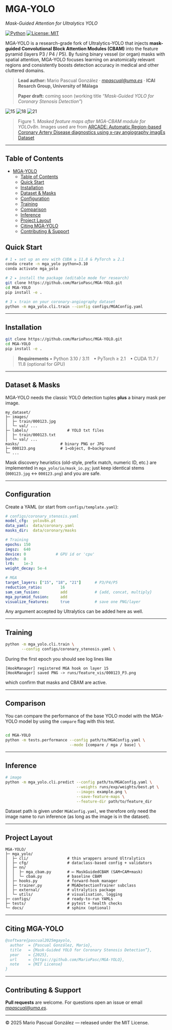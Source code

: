 # MGA-YOLO 

*Mask-Guided Attention for Ultralytics YOLO*

[![Python](https://img.shields.io/badge/python-3.10%20|%203.11-blue)](https://www.python.org/)
[![License: MIT](https://img.shields.io/badge/License-MIT-yellow.svg)](LICENSE)

MGA-YOLO is a research-grade fork of Ultralytics-YOLO that injects **mask-guided Convolutional Block Attention Modules (CBAM)** into the feature pyramid (layers P3 / P4 / P5). By fusing binary vessel (or organ) masks with spatial attention, MGA-YOLO focuses learning on anatomically relevant regions and consistently boosts detection accuracy in medical and other cluttered domains.

> **Lead author:** Mario Pascual González · *[mpascual@uma.es](mailto:mpascual@uma.es)* · **ICAI Resarch Group, University of Málaga**
> 
> **Paper draft:** coming soon (working title *“Mask-Guided YOLO for Coronary Stenosis Detection”*)

![15](/assets/feature_maps/arcadetest_p45_v45_00045_layer-model-15.png)
![18](/assets/feature_maps/arcadetest_p45_v45_00045_layer-model-18.png)
![21](/assets/feature_maps/arcadetest_p45_v45_00045_layer-model-21.png)
> Figure 1. *Masked feature maps after MGA-CBAM module for YOLOv8n*. Images used are from [ARCADE: Automatic Region-based Coronary Artery Disease diagnostics using x-ray angiography imagEs Dataset](https://doi.org/10.5281/zenodo.10390295)

---

## Table of Contents

- [MGA-YOLO](#mga-yolo)
  - [Table of Contents](#table-of-contents)
  - [Quick Start](#quick-start)
  - [Installation](#installation)
  - [Dataset \& Masks](#dataset--masks)
  - [Configuration](#configuration)
  - [Training](#training)
  - [Comparison](#comparison)
  - [Inference](#inference)
  - [Project Layout](#project-layout)
  - [Citing MGA-YOLO](#citing-mga-yolo)
  - [Contributing \& Support](#contributing--support)


## Quick Start

```bash
# 1 ▸ set up an env with CUDA ≥ 11.8 & PyTorch ≥ 2.1
conda create -n mga_yolo python=3.10
conda activate mga_yolo

# 2 ▸ install the package (editable mode for research)
git clone https://github.com/MarioPasc/MGA-YOLO.git
cd MGA-YOLO
pip install -e .

# 3 ▸ train on your coronary-angiography dataset
python -m mga_yolo.cli.train --config configs/MGAConfig.yaml
```

---

## Installation

```bash
git clone https://github.com/MarioPasc/MGA-YOLO.git
cd MGA-YOLO
pip install -e .
```

> **Requirements**
> • Python 3.10 / 3.11 • PyTorch ≥ 2.1 • CUDA 11.7 / 11.8 (optional for GPU)

---

## Dataset & Masks

MGA-YOLO needs the classic YOLO detection tuples **plus** a binary mask per image.

```
my_dataset/
├─ images/
│  ├─ train/000123.jpg
│  └─ val/ ...
├─ labels/                 # YOLO txt files
│  ├─ train/000123.txt
│  └─ val/ ...
masks/                  # binary PNG or JPG
├─ 000123.png           # 1→object, 0→background
└─ ...
```

Mask discovery heuristics (old-style, prefix match, numeric ID, etc.) are implemented in `mga_yolo/io/mask_io.py`; just keep identical stems (`000123.jpg` ↔ `000123.png`) and you are safe.

---

## Configuration

Create a YAML (or start from `configs/template.yaml`):

```yaml
# configs/coronary_stenosis.yaml
model_cfg:  yolov8n.pt
data_yaml:  data/coronary.yaml
masks_dir:  data/coronary/masks

# Training
epochs: 150
imgsz:  640
device: 0             # GPU id or 'cpu'
batch:  8
lr0:    1e-3
weight_decay: 5e-4

# MGA
target_layers: ["15", "18", "21"]      # P3/P4/P5
reduction_ratio:        16
sam_cam_fusion:         add            # {add, concat, multiply}
mga_pyramid_fusion:     add
visualize_features:     true           # save one PNG/layer
```

Any argument accepted by Ultralytics can be added here as well.

---

## Training

```bash
python -m mga_yolo.cli.train \
       --config configs/coronary_stenosis.yaml \
```

During the first epoch you should see log lines like

```
[HookManager] registered MGA hook on layer 15
[HookManager] saved PNG -> runs/feature_vis/000123_P3.png
```

which confirm that masks and CBAM are active.

---

## Comparison

You can compare the performance of the base YOLO model with the MGA-YOLO model by using the `compare` flag with this test. 

```bash

cd MGA-YOLO
python -m tests.performance --config path/to/MGAConfig.yaml \
                            --mode [compare / mga / base] \ 
```

---

## Inference

```bash
# image
python -m mga_yolo.cli.predict --config path/to/MGAConfig.yaml \
                               --weights runs/exp/weights/best.pt \
                               --images example.png \
                               --save-feature-maps \
                               --feature-dir path/to/feature_dir
```

Dataset path is given under `MGAConfig.yaml`, we therefore only need the image name to run inference (as long as the image is in the dataset). 

---

## Project Layout

```
MGA-YOLO/
├─ mga_yolo/
│  ├─ cli/                 # thin wrappers around Ultralytics
│  ├─ cfg/                 # dataclass-based config + validators
│  ├─ nn/
│  │  ├─ mga_cbam.py       # ⟵ MaskGuidedCBAM (SAM+CAM+mask)
│  │  └─ cbam.py           # baseline CBAM
│  ├─ hooks.py             # forward-hook manager
│  ├─ trainer.py           # MGADetectionTrainer subclass
│  ├─ external/            # ultralytics package
│  └─ utils/               # visualisation, logging
├─ configs/                # ready-to-run YAMLs
├─ tests/                  # pytest + health checks
└─ docs/                   # sphinx (optional)
```

---

## Citing MGA-YOLO

```bibtex
@software{pascual2025mgayolo,
  author  = {Pascual González, Mario},
  title   = {Mask-Guided YOLO for Coronary Stenosis Detection”},
  year    = {2025},
  url     = {https://github.com/MarioPasc/MGA-YOLO},
  note    = {MIT License}
}
```

---

## Contributing & Support

**Pull requests** are welcome. For questions open an issue or email *[mpascual@uma.es](mailto:mpascual@uma.es)*.

---

© 2025 Mario Pascual González — released under the MIT License.
